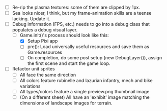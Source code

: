 - [ ] Re-rip the plasma textures: some of them are clipped by 1px.
- [ ] Sea looks nicer, I think, but my frame-animation skills are a teense lacking. Update it.
- [ ] Debug information (FPS, etc.) needs to go into a debug class that populates a debug visual layer.
  - [ ] Game.init()'s process should look like this:
    - [x] Setup Pixi app
    - [ ] pre(): Load universally useful resources and save them as Game.resources
    - [ ] On completion, do some post setup (new DebugLayer()), assign the first scene and start the game loop.
- [ ] Refactor unit sprites
    - [ ] All face the same direction
    - [ ] All colors feature rubinelle and lazurian infantry, mech and bike variations
    - [ ] All types/colors feature a single preview.png thumbnail image
    - [ ] (On a different sheet) All have an 'exhibit' image matching the dimensions of landscape images for terrain.